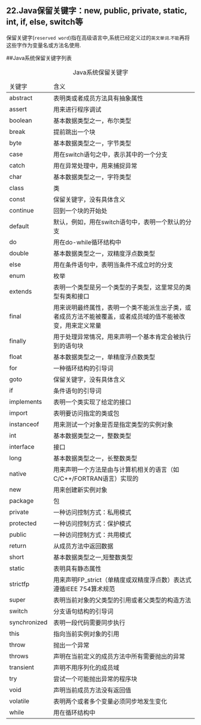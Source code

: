22.Java保留关键字：new, public, private, static, int, if, else, switch等
---
保留关键字(`reserved word`)指在高级语言中,系统已经定义过的`英文单词`.`不能`再将这些字作为变量名或方法名使用.

##Java系统保留关键字列表
<table class="table table-bordered table-responsive">
    <caption>Java系统保留关键字</caption>
    <thead>
        <tr>
            <td>关键字</td>
            <td>含义</td>
        </tr>
    </thead>
    <tbody>
        <tr>
            <td>abstract</td>
            <td>表明类或者成员方法具有抽象属性</td>
        </tr>
        <tr>
            <td>assert</td>
            <td>用来进行程序调试</td>
        </tr>
        <tr>
            <td>boolean</td>
            <td>基本数据类型之一，布尔类型</td>
        </tr>
        <tr>
            <td>break</td>
            <td>提前跳出一个块</td>
        </tr>
        <tr>
            <td>byte</td>
            <td>基本数据类型之一，字节类型</td>
        </tr>
        <tr>
            <td>case</td>
            <td>用在switch语句之中，表示其中的一个分支</td>
        </tr>
        <tr>
            <td>catch</td>
            <td>用在异常处理中，用来捕捉异常</td>
        </tr>
        <tr>
            <td>char</td>
            <td>基本数据类型之一，字符类型</td>
        </tr>
        <tr>
            <td>class</td>
            <td>类</td>
        </tr>
        <tr>
            <td>const</td>
            <td>保留关键字，没有具体含义</td>
        </tr>
        <tr>
            <td>continue</td>
            <td>回到一个块的开始处</td>
        </tr>
        <tr>
            <td>default</td>
            <td>默认，例如，用在switch语句中，表明一个默认的分支</td>
        </tr>
        <tr>
            <td>do</td>
            <td>用在do-while循环结构中</td>
        </tr>
        <tr>
            <td>double</td>
            <td>基本数据类型之一，双精度浮点数类型</td>
        </tr>
        <tr>
            <td>else</td>
            <td>用在条件语句中，表明当条件不成立时的分支</td>
        </tr>
        <tr>
            <td>enum</td>
            <td>枚举</td>
        </tr>
        <tr>
            <td>extends</td>
            <td>表明一个类型是另一个类型的子类型，这里常见的类型有类和接口</td>
        </tr>
        <tr>
            <td>final</td>
            <td>用来说明最终属性，表明一个类不能派生出子类，或者成员方法不能被覆盖，或者成员域的值不能被改变，用来定义常量</td>
        </tr>
        <tr>
            <td>finally</td>
            <td>用于处理异常情况，用来声明一个基本肯定会被执行到的语句块</td>
        </tr>
        <tr>
            <td>float</td>
            <td>基本数据类型之一，单精度浮点数类型</td>
        </tr>
        <tr>
            <td>for</td>
            <td>一种循环结构的引导词</td>
        </tr>
        <tr>
            <td>goto</td>
            <td>保留关键字，没有具体含义</td>
        </tr>
        <tr>
            <td>if</td>
            <td>条件语句的引导词</td>
        </tr>
        <tr>
            <td>implements</td>
            <td>表明一个类实现了给定的接口</td>
        </tr>
        <tr>
            <td>import</td>
            <td>表明要访问指定的类或包</td>
        </tr>
        <tr>
            <td>instanceof</td>
            <td>用来测试一个对象是否是指定类型的实例对象</td>
        </tr>
        <tr>
            <td>int</td>
            <td>基本数据类型之一，整数类型</td>
        </tr>
        <tr>
            <td>interface</td>
            <td>接口</td>
        </tr>
        <tr>
            <td>long</td>
            <td>基本数据类型之一，长整数类型</td>
        </tr>
        <tr>
            <td>native</td>
            <td>用来声明一个方法是由与计算机相关的语言（如C/C++/FORTRAN语言）实现的</td>
        </tr>
        <tr>
            <td>new</td>
            <td>用来创建新实例对象</td>
        </tr>
        <tr>
            <td>package</td>
            <td>包</td>
        </tr>
        <tr>
            <td>private</td>
            <td>一种访问控制方式：私用模式</td>
        </tr>
        <tr>
            <td>protected</td>
            <td>一种访问控制方式：保护模式</td>
        </tr>
        <tr>
            <td>public</td>
            <td>一种访问控制方式：共用模式</td>
        </tr>
        <tr>
            <td>return</td>
            <td>从成员方法中返回数据</td>
        </tr>
        <tr>
            <td>short</td>
            <td>基本数据类型之一,短整数类型</td>
        </tr>
        <tr>
            <td>static</td>
            <td>表明具有静态属性</td>
        </tr>
        <tr>
            <td>strictfp</td>
            <td>用来声明FP_strict（单精度或双精度浮点数）表达式遵循IEEE
                754算术规范
            </td>
        </tr>
        <tr>
            <td>super</td>
            <td>表明当前对象的父类型的引用或者父类型的构造方法</td>
        </tr>
        <tr>
            <td>switch</td>
            <td>分支语句结构的引导词</td>
        </tr>
        <tr>
            <td>synchronized</td>
            <td>表明一段代码需要同步执行</td>
        </tr>
        <tr>
            <td>this</td>
            <td>指向当前实例对象的引用</td>
        </tr>
        <tr>
            <td>throw</td>
            <td>抛出一个异常</td>
        </tr>
        <tr>
            <td>throws</td>
            <td>声明在当前定义的成员方法中所有需要抛出的异常</td>
        </tr>
        <tr>
            <td>transient</td>
            <td>声明不用序列化的成员域</td>
        </tr>
        <tr>
            <td>try</td>
            <td>尝试一个可能抛出异常的程序块</td>
        </tr>
        <tr>
            <td>void</td>
            <td>声明当前成员方法没有返回值</td>
        </tr>
        <tr>
            <td>volatile</td>
            <td>表明两个或者多个变量必须同步地发生变化</td>
        </tr>
        <tr>
            <td>while</td>
            <td>用在循环结构中</td>
        </tr>
    </tbody>
</table>